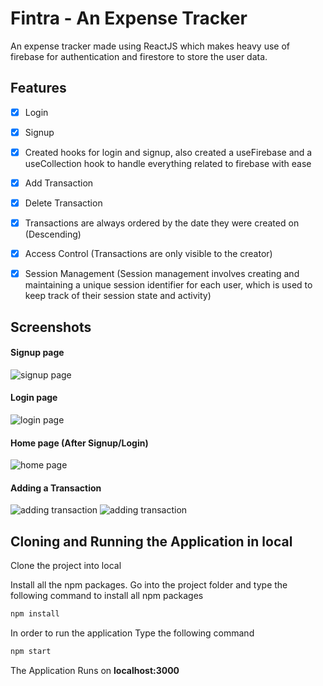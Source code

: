 
# Fintra - An Expense Tracker

An expense tracker made using ReactJS which makes heavy use of firebase for authentication and firestore to store the user data.




## Features

- [x] Login
- [x] Signup
- [x] Created hooks for login and signup, also created a useFirebase and a useCollection hook to handle everything related to firebase with ease
- [x] Add Transaction
- [x] Delete Transaction
- [x] Transactions are always ordered by the date they were created on (Descending)
- [x] Access Control (Transactions are only visible to the creator)
- [x] Session Management (Session management involves creating and maintaining a unique session identifier for each user, which is used to keep track of their session state and activity)


## Screenshots

#### Signup page
![signup page](https://i.ibb.co/Xyr9bNH/screencapture-ayushblaze-fintra-netlify-app-signup-2023-04-04-16-13-42.png)

#### Login page
![login page](https://i.ibb.co/2YJnrCQ/screencapture-ayushblaze-fintra-netlify-app-login-2023-04-04-16-13-50.png)

#### Home page (After Signup/Login)
![home page](https://i.ibb.co/HzZjc6C/screencapture-ayushblaze-fintra-netlify-app-2023-04-04-16-14-54.png)

#### Adding a Transaction
![adding transaction](https://i.ibb.co/QNQg2tg/screencapture-ayushblaze-fintra-netlify-app-2023-04-04-16-28-09.png)
![adding transaction](https://i.ibb.co/TmPxLLF/screencapture-ayushblaze-fintra-netlify-app-2023-04-04-16-28-21.png)


## Cloning and Running the Application in local

Clone the project into local

Install all the npm packages. Go into the project folder and type the following command to install all npm packages

```bash
npm install
```

In order to run the application Type the following command

```bash
npm start
```

The Application Runs on **localhost:3000**
